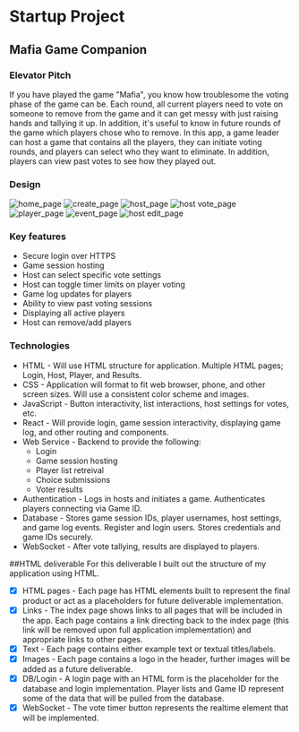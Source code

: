 # Startup Project

## Mafia Game Companion

### Elevator Pitch
If you have played the game "Mafia", you know how troublesome the voting phase of the game can be. Each round, all current players need to vote on someone to remove from the game and it can get messy with just raising hands and tallying it up. In addition, it's useful to know in future rounds of the game which players chose who to remove. In this app, a game leader can host a game that contains all the players, they can initiate voting rounds, and players can select who they want to eliminate. In addition, players can view past votes to see how they played out.

### Design
![home_page](https://github.com/kevin-dixon/startup/blob/main/Concept/Home_Page_Concept.png)
![create_page](https://github.com/kevin-dixon/startup/blob/main/Concept/Create_Account_Concept.png)
![host_page](https://github.com/kevin-dixon/startup/blob/main/Concept/Host_Main_Page_Concept.png)
![host vote_page](https://github.com/kevin-dixon/startup/blob/main/Concept/Host_Vote_Page_Concept.png)
![player_page](https://github.com/kevin-dixon/startup/blob/main/Concept/Player_Main_Page_Concept.png)
![event_page](https://github.com/kevin-dixon/startup/blob/main/Concept/Event_Page_Concept.png)
![host edit_page](https://github.com/kevin-dixon/startup/blob/main/Concept/Host_EditPlayers_Page_Concept.png)

### Key features
* Secure login over HTTPS
* Game session hosting
* Host can select specific vote settings
* Host can toggle timer limits on player voting
* Game log updates for players
* Ability to view past voting sessions
* Displaying all active players
* Host can remove/add players

### Technologies
* HTML - Will use HTML structure for application. Multiple HTML pages; Login, Host, Player, and Results.
* CSS - Application will format to fit web browser, phone, and other screen sizes. Will use a consistent color scheme and images.
* JavaScript - Button interactivity, list interactions, host settings for votes, etc.
* React - Will provide login, game session interactivity, displaying game log, and other routing and components.
* Web Service - Backend to provide the following:
    * Login
    * Game session hosting
    * Player list retreival
    * Choice submissions
    * Voter results
* Authentication - Logs in hosts and initiates a game. Authenticates players connecting via Game ID.
* Database - Stores game session IDs, player usernames, host settings, and game log events. Register and login users. Stores credentials and game IDs securely.
* WebSocket - After vote tallying, results are displayed to players.

##HTML deliverable
For this deliverable I built out the structure of my application using HTML.
- [x] HTML pages - Each page has HTML elements built to represent the final product or act as a placeholders for future deliverable implementation.
- [x] Links - The index page shows links to all pages that will be included in the app. Each page contains a link directing back to the index page (this link will be removed upon full application implementation) and appropriate links to other pages.
- [x] Text - Each page contains either example text or textual titles/labels.
- [x] Images - Each page contains a logo in the header, further images will be added as a future deliverable.
- [x] DB/Login - A login page with an HTML form is the placeholder for the database and login implementation. Player lists and Game ID represent some of the data that will be pulled from the database.
- [x] WebSocket - The vote timer button represents the realtime element that will be implemented.
